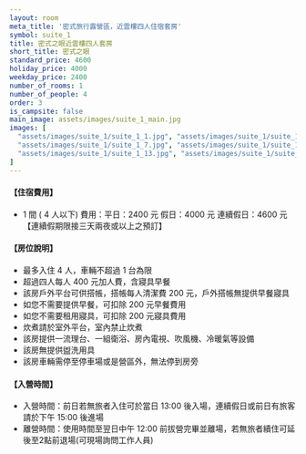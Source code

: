 ```yaml
---
layout: room
meta_title: '密式旅行露營區，近雲樓四人住宿套房'
symbol: suite_1
title: 密式之眼近雲樓四人套房
short_title: 密式之眼
standard_price: 4600
holiday_price: 4000
weekday_price: 2400
number_of_rooms: 1
number_of_people: 4
order: 3
is_campsite: false
main_image: assets/images/suite_1_main.jpg
images: [
  "assets/images/suite_1/suite_1_1.jpg", "assets/images/suite_1/suite_1_2.jpg", "assets/images/suite_1/suite_1_3.jpg", "assets/images/suite_1/suite_1_4.jpg", "assets/images/suite_1/suite_1_5.jpg", "assets/images/suite_1/suite_1_6.jpg",
  "assets/images/suite_1/suite_1_7.jpg", "assets/images/suite_1/suite_1_8.jpg", "assets/images/suite_1/suite_1_9.jpg", "assets/images/suite_1/suite_1_10.jpg", "assets/images/suite_1/suite_1_11.jpg", "assets/images/suite_1/suite_1_12.jpg",
  "assets/images/suite_1/suite_1_13.jpg", "assets/images/suite_1/suite_1_14.jpg", "assets/images/suite_1/suite_1_15.jpg", "assets/images/map.jpg", "assets/images/booking_announcement.jpg"
]
---
```


<h4 class="yellow">【住宿費用】</h4>
<ul class="yellow">
  <li>1 間 ( 4 人以下) 費用：平日：2400 元  假日：4000 元  連續假日：4600 元【連續假期限接三天兩夜或以上之預訂】</li>
</ul>

#### 【房位說明】
- 最多入住 4 人，車輛不超過 1 台為限
- 超過四人每人 400 元加人費，含寢具早餐
- 該房戶外平台可供搭帳，搭帳每人清潔費 200 元，戶外搭帳無提供早餐寢具
- 如您不需要提供早餐，可扣除 200 元早餐費用
- 如您不需要租用寢具，可扣除 200 元寢具費用
- 炊煮請於室外平台，室內禁止炊煮
- 該房提供一流理台、一組衛浴、房內電視、吹風機、冷暖氣等設備
- 該房無提供盥洗用具
- 該房車輛需停至停車場或是營區外，無法停到房旁

<h4 class="yellow">【入營時間】</h4>
<ul class="yellow">
  <li>入營時間：前日若無旅者入住可於當日 13:00 後入場，連續假日或前日有旅客請於下午 15:00 後進場</li>
  <li>離營時間：使用時間至翌日中午 12:00 前拔營完畢並離場，若無旅者續住可延後至2點前退場(可現場詢問工作人員)</li>
</ul>

